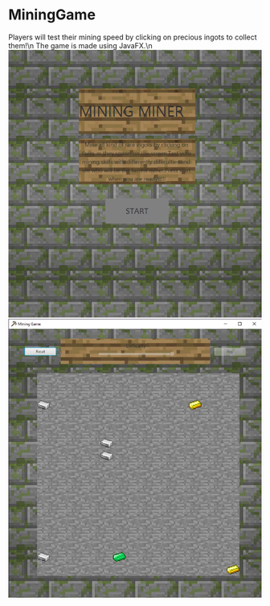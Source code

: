 # MiningGame
 Players will test their mining speed by clicking on precious ingots to collect them!\n
 The game is made using JavaFX.\n 
 ![image](Menu.PNG)
 ![image](MiningGameInterface.PNG)
 

